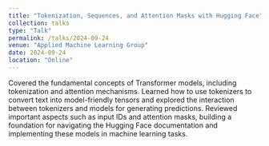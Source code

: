 ```yaml
---
title: "Tokenization, Sequences, and Attention Masks with Hugging Face"
collection: talks
type: "Talk"
permalink: /talks/2024-09-24
venue: "Applied Machine Learning Group"
date: 2024-09-24
location: "Online"
---
```

Covered the fundamental concepts of Transformer models, including tokenization and attention mechanisms. Learned how to use tokenizers to convert text into model-friendly tensors and explored the interaction between tokenizers and models for generating predictions. Reviewed important aspects such as input IDs and attention masks, building a foundation for navigating the Hugging Face documentation and implementing these models in machine learning tasks.